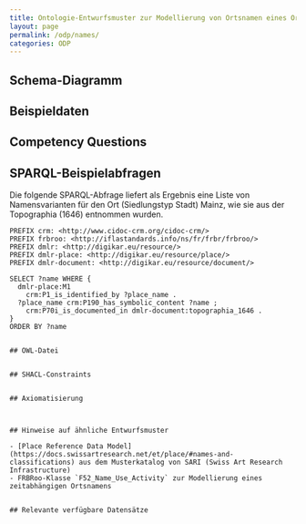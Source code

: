 ```yaml
---
title: Ontologie-Entwurfsmuster zur Modellierung von Ortsnamen eines Ortes
layout: page
permalink: /odp/names/
categories: ODP
---
```


## Schema-Diagramm


## Beispieldaten



## Competency Questions


## SPARQL-Beispielabfragen

Die folgende SPARQL-Abfrage liefert als Ergebnis eine Liste von Namensvarianten für den Ort (Siedlungstyp Stadt) Mainz, wie sie aus der Topographia (1646) entnommen wurden.

```sparql
PREFIX crm: <http://www.cidoc-crm.org/cidoc-crm/>
PREFIX frbroo: <http://iflastandards.info/ns/fr/frbr/frbroo/>
PREFIX dmlr: <http://digikar.eu/resource/>
PREFIX dmlr-place: <http://digikar.eu/resource/place/>
PREFIX dmlr-document: <http://digikar.eu/resource/document/>

SELECT ?name WHERE {
  dmlr-place:M1 
    crm:P1_is_identified_by ?place_name .
  ?place_name crm:P190_has_symbolic_content ?name ;
    crm:P70i_is_documented_in dmlr-document:topographia_1646 .
}
ORDER BY ?name


## OWL-Datei


## SHACL-Constraints


## Axiomatisierung



## Hinweise auf ähnliche Entwurfsmuster

- [Place Reference Data Model](https://docs.swissartresearch.net/et/place/#names-and-classifications) aus dem Musterkatalog von SARI (Swiss Art Research Infrastructure)
- FRBRoo-Klasse `F52_Name_Use_Activity` zur Modellierung eines zeitabhängigen Ortsnamens


## Relevante verfügbare Datensätze

